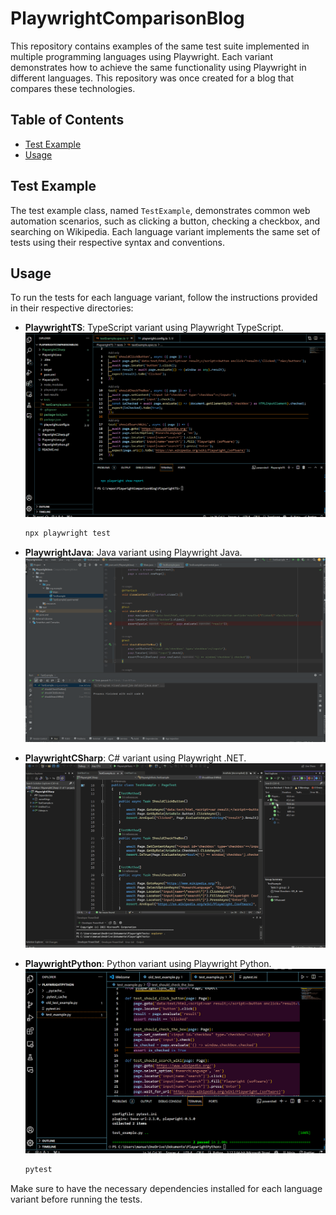 # PlaywrightComparisonBlog

This repository contains examples of the same test suite implemented in multiple programming languages using Playwright. Each variant demonstrates how to achieve the same functionality using Playwright in different languages. This repository was once created for a blog that compares these technologies.

## Table of Contents
- [Test Example](#test-example)
- [Usage](#usage)

## Test Example

The test example class, named `TestExample`, demonstrates common web automation scenarios, such as clicking a button, checking a checkbox, and searching on Wikipedia. Each language variant implements the same set of tests using their respective syntax and conventions.

## Usage

To run the tests for each language variant, follow the instructions provided in their respective directories:

- **PlaywrightTS**: TypeScript variant using Playwright TypeScript.
  ![Playwright TypeScript](PlaywrightTS.gif)
  ```bash
  npx playwright test
  ```

- **PlaywrightJava**: Java variant using Playwright Java.
  ![Playwright Java](PlaywrightJava.gif)

- **PlaywrightCSharp**: C# variant using Playwright .NET.
  ![Playwright C#](PlaywrightCSharp.gif)

- **PlaywrightPython**: Python variant using Playwright Python.
  ![Playwright Python](PlaywrightPython.gif)
  ```bash
  pytest
  ```

Make sure to have the necessary dependencies installed for each language variant before running the tests.
